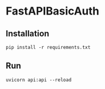 # FastAPIBasicAuth

## Installation

```
pip install -r requirements.txt
```

## Run 

```
uvicorn api:api --reload
```

